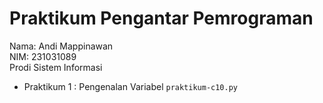 # Praktikum Pengantar Pemrograman
<div> Nama: Andi Mappinawan</div>
<div> NIM:  231031089</div>
<div> Prodi Sistem Informasi</div>

* Praktikum 1 : Pengenalan Variabel `praktikum-c10.py`
